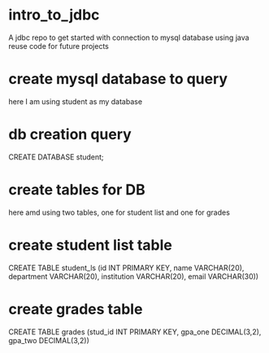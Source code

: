 # intro_to_jdbc
A jdbc repo to get started with connection to mysql database using java
reuse code for future projects 
# create mysql database to query
here I am using student as my database
# db creation query
CREATE DATABASE student;
# create tables for DB
here amd using two tables, one for student list and one for grades
# create student list table
CREATE TABLE student_ls (id INT PRIMARY KEY, name VARCHAR(20), department VARCHAR(20), institution VARCHAR(20), email VARCHAR(30))
# create grades table
CREATE TABLE grades (stud_id INT PRIMARY KEY, gpa_one DECIMAL(3,2), gpa_two DECIMAL(3,2))